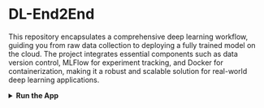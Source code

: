 # DL-End2End

This repository encapsulates a comprehensive deep learning workflow, guiding you from raw data collection to deploying a fully trained model on the cloud. The project integrates essential components such as data version control, MLFlow for experiment tracking, and Docker for containerization, making it a robust and scalable solution for real-world deep learning applications.

<details>
  <summary><b>Run the App</b></summary>

* <b>Clone the repository</b>
 
    ``` https://github.com/Mohit-robo/end-to-end-deployment.git```

* <b>Create a virtual environment</b> 

    ```
    ### Conda env
    conda create -n waste python=3.7 -y
    conda activate waste

    ### Virtual env
    python3 -m venv waste
    
    source waste/bin/activate ## linux
    waste/Scripts/activate ## Windows

    ```
* <b>Install Requirements</b> 

    ``` pip install -r requirements.txt```

* <b>Run the App</b>
    
    ``` python app.py```

    open up your local host and port mentioned in the script.
    
    ``` localhost:8080```
  
</details>